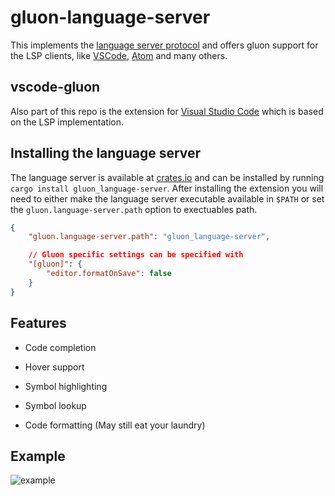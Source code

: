 # gluon-language-server

This implements the [language server protocol](https://microsoft.github.io/language-server-protocol/) and offers gluon support for the LSP clients, like [VSCode](https://code.visualstudio.com/), [Atom](https://atom.io/) and many others.  

## vscode-gluon

Also part of this repo is the extension for [Visual Studio Code][] which is based on the LSP implementation.  

## Installing the language server

The language server is available at [crates.io][] and can be installed by running `cargo install gluon_language-server`. After installing the extension you will need to either make the language server executable available in `$PATH` or set the `gluon.language-server.path` option to exectuables path. 

```json
{
    "gluon.language-server.path": "gluon_language-server",

    // Gluon specific settings can be specified with
    "[gluon]": {
        "editor.formatOnSave": false
    }
}
```

## Features

* Code completion

* Hover support

* Symbol highlighting

* Symbol lookup

* Code formatting (May still eat your laundry)


## Example

![example](https://i.imgur.com/44bH0ww.gif)

[Visual Studio Code]:https://code.visualstudio.com/
[gluon]:https://github.com/gluon-lang/gluon
[crates.io]:https://crates.io/
